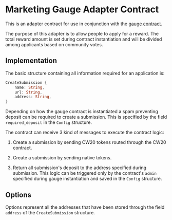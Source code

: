 # Marketing Gauge Adapter Contract

This is an adapter contract for use in conjunction with the [gauge contract](../gauge/README.md). 

The purpose of this adapter is to allow people to apply for a reward. The total reward amount is set during contract instantiation and will be divided among applicants based on community votes.

## Implementation

The basic structure containing all information required for an application is:

```rust
CreateSubmission {
    name: String,
    url: String,
    address: String,
}
```

Depending on how the gauge contract is instantiated a spam preventing deposit can be required to create a submission. This is specified by the field `required_deposit` in the `Config` structure.

The contract can receive 3 kind of messages to execute the contract logic:

1. Create a submission by sending CW20 tokens routed through the CW20 contract.

2. Create a submission by sending native tokens.

3. Return all submission's deposit to the address specified during submission. This logic can be triggered only by the contract's `admin` specified during gauge instantiation and saved in the `Config` structure.

## Options

Options represent all the addresses that have been stored through the field `address` of the `CreateSubmission` structure.
